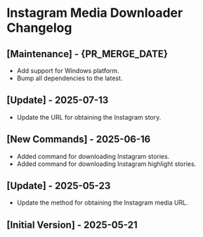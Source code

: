 # Instagram Media Downloader Changelog

## [Maintenance] - {PR_MERGE_DATE}

- Add support for Windows platform.
- Bump all dependencies to the latest.

## [Update] - 2025-07-13

- Update the URL for obtaining the Instagram story.

## [New Commands] - 2025-06-16

- Added command for downloading Instagram stories.
- Added command for downloading Instagram highlight stories.

## [Update] - 2025-05-23

- Update the method for obtaining the Instagram media URL.

## [Initial Version] - 2025-05-21